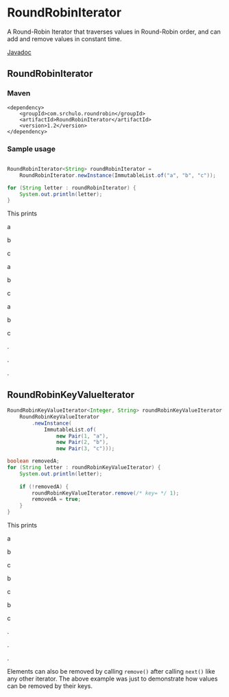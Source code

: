 # RoundRobinIterator
A Round-Robin Iterator that traverses values in Round-Robin order, and can add and remove values in constant time.

<p><a href="http://srchulo.com/java/roundrobin/">Javadoc</a></p>

## RoundRobinIterator

### Maven

    <dependency>
        <groupId>com.srchulo.roundrobin</groupId>
        <artifactId>RoundRobinIterator</artifactId>
        <version>1.2</version>
    </dependency>

### Sample usage

```java

RoundRobinIterator<String> roundRobinIterator = 
    RoundRobinIterator.newInstance(ImmutableList.of("a", "b", "c"));

for (String letter : roundRobinIterator) {
    System.out.println(letter);
}

```

This prints

a

b

c

a

b

c

a

b

c

.

.

.

## RoundRobinKeyValueIterator

```java
RoundRobinKeyValueIterator<Integer, String> roundRobinKeyValueIterator = 
    RoundRobinKeyValueIterator
        .newInstance(
            ImmutableList.of(
                new Pair(1, "a"), 
                new Pair(2, "b"), 
                new Pair(3, "c")));

boolean removedA;
for (String letter : roundRobinKeyValueIterator) {
    System.out.println(letter);
    
    if (!removedA) {
        roundRobinKeyValueIterator.remove(/* key= */ 1);
        removedA = true;
    }
}

```

This prints

a

b

c

b

c

b

c

.

.

.

Elements can also be removed by calling `remove()` after calling `next()` like any other iterator. The above example was 
just to demonstrate how values can be removed by their keys.
